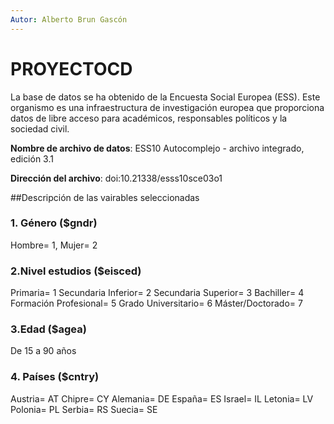 ```yaml
---
Autor: Alberto Brun Gascón
---
```

# PROYECTOCD
La base de datos se ha obtenido de la Encuesta Social Europea (ESS). Este organismo es una infraestructura de investigación europea que proporciona datos de libre acceso para académicos, responsables políticos y la sociedad civil. 

**Nombre de archivo de datos**: ESS10 Autocomplejo - archivo integrado, edición 3.1

**Dirección del archivo**: doi:10.21338/esss10sce03o1

##Descripción de las vairables seleccionadas

### 1. Género ($gndr)
Hombre= 1, Mujer= 2
### 2.Nivel estudios ($eisced)
Primaria= 1 
Secundaria Inferior= 2 
Secundaria Superior= 3
Bachiller= 4
Formación Profesional= 5
Grado Universitario= 6
Máster/Doctorado= 7
### 3.Edad ($agea)
De 15 a 90 años
### 4. Países ($cntry)
Austria= AT 
Chipre= CY 
Alemania= DE 
España= ES 
Israel= IL 
Letonia= LV 
Polonia= PL 
Serbia= RS 
Suecia= SE

